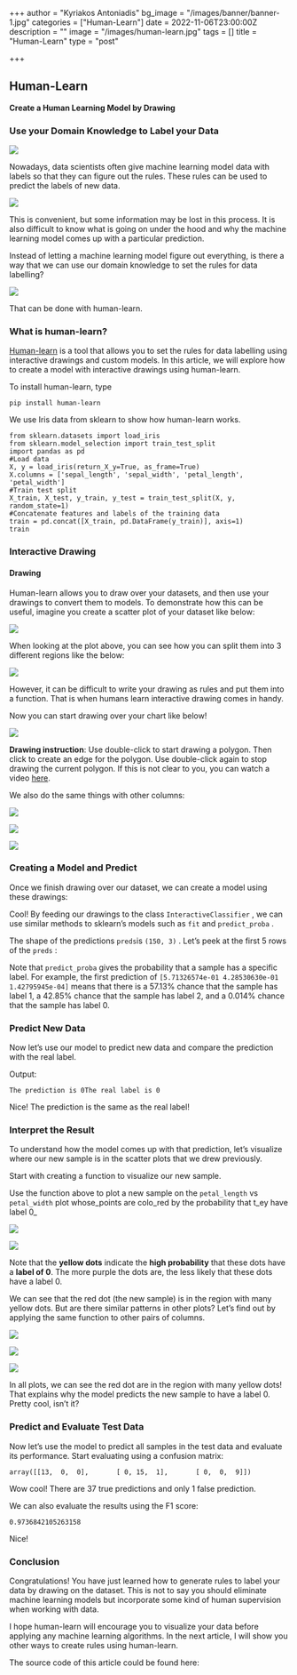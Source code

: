 +++
author = "Kyriakos Antoniadis"
bg_image = "/images/banner/banner-1.jpg"
categories = ["Human-Learn"]
date = 2022-11-06T23:00:00Z
description = ""
image = "/images/human-learn.jpg"
tags = []
title = "Human-Learn"
type = "post"

+++
## Human-Learn

**Create a Human Learning Model by Drawing**

### Use your Domain Knowledge to Label your Data

![](/images/1_aG1xWjuHYRDP7cBSKwWnHw.gif)

Nowadays, data scientists often give machine learning model data with labels so that they can figure out the rules. These rules can be used to predict the labels of new data.

![](/images/1_lAG4xlZWtRQcFkrt2dkoTg.webp)

This is convenient, but some information may be lost in this process. It is also difficult to know what is going on under the hood and why the machine learning model comes up with a particular prediction.

Instead of letting a machine learning model figure out everything, is there a way that we can use our domain knowledge to set the rules for data labelling?

![](/images/1_5NLMRismhkeXze-BdO5o0A.webp)

That can be done with human-learn.

### What is human-learn?

[Human-learn](https://github.com/koaning/human-learn/) is a tool that allows you to set the rules for data labelling using interactive drawings and custom models. In this article, we will explore how to create a model with interactive drawings using human-learn.

To install human-learn, type

    pip install human-learn

We use Iris data from sklearn to show how human-learn works.

    from sklearn.datasets import load_iris
    from sklearn.model_selection import train_test_split
    import pandas as pd
    #Load data
    X, y = load_iris(return_X_y=True, as_frame=True)
    X.columns = ['sepal_length', 'sepal_width', 'petal_length', 'petal_width']
    #Train test split
    X_train, X_test, y_train, y_test = train_test_split(X, y, random_state=1)
    #Concatenate features and labels of the training data
    train = pd.concat([X_train, pd.DataFrame(y_train)], axis=1)
    train

### Interactive Drawing

#### Drawing

Human-learn allows you to draw over your datasets, and then use your drawings to convert them to models. To demonstrate how this can be useful, imagine you create a scatter plot of your dataset like below:

![](/images/1_C75bN2iFe8AqVN05XoTk1w.webp)

When looking at the plot above, you can see how you can split them into 3 different regions like the below:

![](/images/1_eMnFM9ceLquSPQIlLbuOqw.webp)

However, it can be difficult to write your drawing as rules and put them into a function. That is when humans learn interactive drawing comes in handy.

Now you can start drawing over your chart like below!

![](/images/1_aG1xWjuHYRDP7cBSKwWnHw.gif)

**Drawing instruction**: Use double-click to start drawing a polygon. Then click to create an edge for the polygon. Use double-click again to stop drawing the current polygon. If this is not clear to you, you can watch a video [here](https://www.loom.com/share/5f622a6c40504f2094f4b472fe2b04d0).

We also do the same things with other columns:

![](/images/sepal_files/1_SunRl4nEdKiT173hM2qmeg.png)

![](/images/sepal_files/1_IaRVbTP-D8y7vv-9xghUoQ.png)

![](/images/sepal_files/1__SKQDEhqDNdaWkoK680AUw.png)

### Creating a Model and Predict

Once we finish drawing over our dataset, we can create a model using these drawings:

Cool! By feeding our drawings to the class `InteractiveClassifier` , we can use similar methods to sklearn’s models such as `fit` and `predict_proba` .

The shape of the predictions `preds`is `(150, 3)` . Let’s peek at the first 5 rows of the `preds` :

Note that `predict_proba` gives the probability that a sample has a specific label. For example, the first prediction of `[5.71326574e-01 4.28530630e-01 1.42795945e-04]` means that there is a 57.13% chance that the sample has label 1, a 42.85% chance that the sample has label 2, and a 0.014% chance that the sample has label 0.

### Predict New Data

Now let’s use our model to predict new data and compare the prediction with the real label.

Output:

    The prediction is 0The real label is 0

Nice! The prediction is the same as the real label!

### Interpret the Result

To understand how the model comes up with that prediction, let’s visualize where our new sample is in the scatter plots that we drew previously.

Start with creating a function to visualize our new sample.

Use the function above to plot a new sample on the `petal_length` vs `petal_width` plot whose_points are colo_red by the probability that t_ey have label 0_

![](/images/sepal_files/1_TWiLM1N-yXsetittXBxJ1Q.gif)

![](/images/sepal_files/1_TWiLM1N-yXsetittXBxJ1Q.png)

Note that the **yellow dots** indicate the **high probability** that these dots have a **label of 0**. The more purple the dots are, the less likely that these dots have a label 0.

We can see that the red dot (the new sample) is in the region with many yellow dots. But are there similar patterns in other plots? Let’s find out by applying the same function to other pairs of columns.

![](/images/sepal_files/1__kATnN0TD0bZcQ3yi0m2dg.png)

![](/images/sepal_files/1_s7EFcEElMbz0QnTksd8DnQ.png)

![](/images/sepal_files/1_h3bE7gJ4wj-Zrkasou7bKA.png)

In all plots, we can see the red dot are in the region with many yellow dots! That explains why the model predicts the new sample to have a label 0. Pretty cool, isn’t it?

### Predict and Evaluate Test Data

Now let’s use the model to predict all samples in the test data and evaluate its performance. Start evaluating using a confusion matrix:

    array([[13,  0,  0],       [ 0, 15,  1],       [ 0,  0,  9]])

Wow cool! There are 37 true predictions and only 1 false prediction.

We can also evaluate the results using the F1 score:

    0.9736842105263158

Nice!

### Conclusion

Congratulations! You have just learned how to generate rules to label your data by drawing on the dataset. This is not to say you should eliminate machine learning models but incorporate some kind of human supervision when working with data.

I hope human-learn will encourage you to visualize your data before applying any machine learning algorithms. In the next article, I will show you other ways to create rules using human-learn.

The source code of this article could be found here: